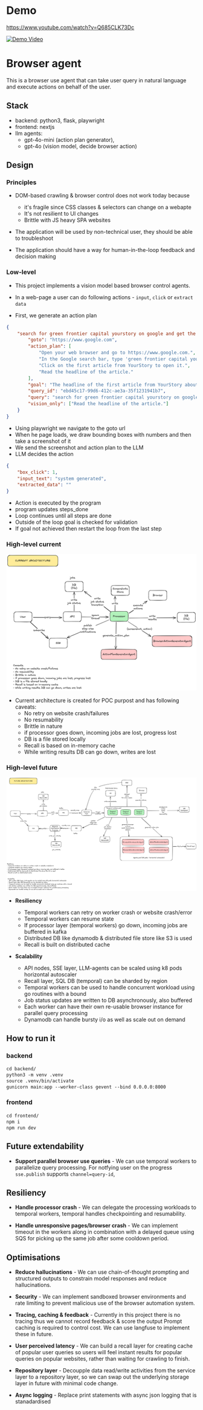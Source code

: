 # Demo

https://www.youtube.com/watch?v=Q685CLK73Dc

[![Demo Video](https://img.youtube.com/vi/Q685CLK73Dc/0.jpg)](https://www.youtube.com/watch?v=Q685CLK73Dc)

# Browser agent

This is a browser use agent that can take user query in natural language and execute actions on behalf of the user.

## Stack

-   backend: python3, flask, playwright
-   frontend: nextjs
-   llm agents:
    -   gpt-4o-mini (action plan generator),
    -   gpt-4o (vision model, decide browser action)

## Design

### Principles

-   DOM-based crawling & browser control does not work today because

    -   it's fragile since CSS classes & selectors can change on a webapte
    -   It's not resilient to UI changes
    -   Brittle with JS heavy SPA websites

-   The application will be used by non-technical user, they should be able to troubleshoot

-   The application should have a way for human-in-the-loop feedback and decision making

### Low-level

-   This project implements a vision model based browser control agents.
-   In a web-page a user can do following actions - `input`, `click` or `extract data`

-   First, we generate an action plan

```json
{
	"search for green frontier capital yourstory on google and get the headline of the first article": {
		"goto": "https://www.google.com",
		"action_plan": [
			"Open your web browser and go to https://www.google.com.",
			"In the Google search bar, type 'green frontier capital yourstory' and press Enter.",
			"Click on the first article from YourStory to open it.",
			"Read the headline of the article."
		],
		"goal": "The headline of the first article from YourStory about Green Frontier Capital.",
		"query_id": "ebd45c17-99d6-412c-ae3a-35f1231941b7",
		"query": "search for green frontier capital yourstory on google and get the headline of the first article",
		"vision_only": ["Read the headline of the article."]
	}
}
```

-   Using playwright we navigate to the goto url
-   When he page loads, we draw bounding boxes with numbers and then take a screenshot of it
-   We send the screenshot and action plan to the LLM
-   LLM decides the action

```json
{
	"box_click": 1,
	"input_text": "system generated",
	"extracted_data": ""
}
```

-   Action is executed by the program
-   program updates steps_done
-   Loop continues until all steps are done
-   Outside of the loop goal is checked for validation
-   If goal not achieved then restart the loop from the last step

### High-level current

![Architecture Diagram](docs/current_arch.png)

-   Current architecture is created for POC purpost and has following caveats:
    -   No retry on website crash/failures
    -   No resumability
    -   Brittle in nature
    -   if processor goes down, incoming jobs are lost, progress lost
    -   DB is a file stored locally
    -   Recall is based on in-memory cache
    -   While writing results DB can go down, writes are lost

### High-level future

![Architecture Diagram](docs/future_arch.png)

-   **Resiliency**

    -   Temporal workers can retry on worker crash or website crash/error
    -   Temporal workers can resume state
    -   If processor layer (temporal workers) go down, incoming jobs are buffered in kafka
    -   Distributed DB like dynamodb & distributed file store like S3 is used
    -   Recall is built on distributed cache

-   **Scalability**
    -   API nodes, SSE layer, LLM-agents can be scaled using k8 pods horizontal autoscaler
    -   Recall layer, SQL DB (temporal) can be sharded by region
    -   Temporal workers can be used to handle concurrent workload using go routines with a bound
    -   Job status updates are written to DB asynchronously, also buffered
    -   Each worker can have their own re-usable browser instance for parallel query processing
    -   Dynamodb can handle bursty i/o as well as scale out on demand

## How to run it

### backend

```shell
cd backend/
python3 -m venv .venv
source .venv/bin/activate
gunicorn main:app --worker-class gevent --bind 0.0.0.0:8000
```

### frontend

```shell
cd frontend/
npm i
npm run dev
```

## Future extendability

-   **Support parallel browser use queries** - We can use temporal workers to parallelize query processing.
    For notfying user on the progress `sse.publish` supports `channel=query-id`,

## Resiliency

-   **Handle processor crash** - We can delegate the processing workloads to temporal workers, temporal handles
    checkpointing and resumability.

-   **Handle unresponsive pages/browser crash** - We can implement timeout in the workers along in combination with
    a delayed queue using SQS for picking up the same job after some cooldown period.

## Optimisations

-   **Reduce hallucinations** - We can use chain-of-thought prompting and structured outputs to constrain model responses and reduce hallucinations.

-   **Security** - We can implement sandboxed browser environments and rate limiting to prevent malicious use of the browser automation system.

-   **Tracing, caching & feedback** - Currently in this project there is no tracing thus we cannot record feedback & score the output
    Prompt caching is required to control cost. We can use langfuse to implement these in future.

-   **User perceived latency** -
    We can build a recall layer for creating cache of popular user queries so users will feel instant results for popular queries on popular websites, rather than waiting for crawling to finish.

-   **Repository layer** - Decoupple data read/write activities from the service layer to a repository layer, so we can swap out the underlying storage layer in future with minimal code change.

-   **Async logging** - Replace print statements with async json logging that is stanadardised
